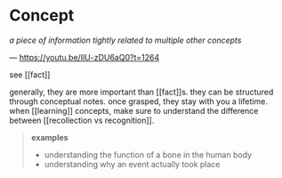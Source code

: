 # Concept

_a piece of information tightly related to multiple other concepts_

&mdash; <https://youtu.be/IlU-zDU6aQ0?t=1264>

see [[fact]]

generally, they are more important than [[fact]]s. they can be structured through conceptual notes. once grasped, they stay with you a lifetime. when [[learning]] concepts, make sure to understand the difference between [[recollection vs recognition]].

> **examples**
>
> - understanding the function of a bone in the human body
> - understanding why an event actually took place

